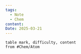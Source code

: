 ```yaml
---
tags:
  - Note
  - Chem
content:
Date: 2025-03-21
---
```



```dataview
table mark, difficulty, content
from #Chem/Atom 
```
